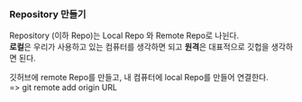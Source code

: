 ### Repository 만들기
Repository (이하 Repo)는 Local Repo 와 Remote Repo로 나뉜다.<br>
**로컬**은 우리가 사용하고 있는 컴퓨터를 생각하면 되고
**원격**은 대표적으로 깃헙을 생각하면 된다.<br>


깃허브에 remote Repo를 만들고, 내 컴퓨터에 local Repo를 만들어 연결한다.<br>
=> git remote add origin URL 